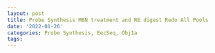 ```yaml
---
layout: post
title: Probe Synthesis MBN treatment and RE digest Redo All Pools
date: '2022-01-26'
categories: Probe Synthesis, EecSeq, Obj1a
tags: 
---
```

